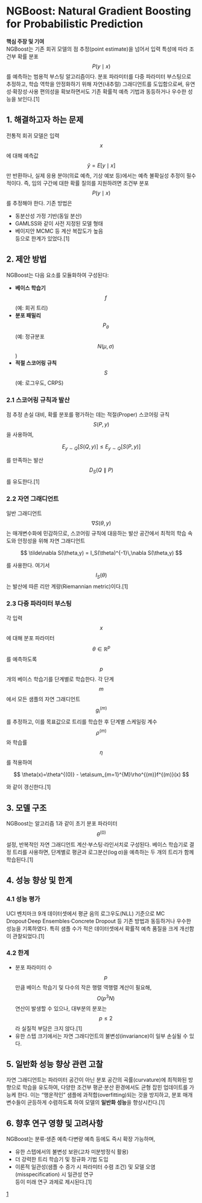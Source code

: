 # NGBoost: Natural Gradient Boosting for Probabilistic Prediction

**핵심 주장 및 기여**  
NGBoost는 기존 회귀 모델의 점 추정(point estimate)을 넘어서 입력 특성에 따라 조건부 확률 분포 $$P(y\mid x)$$를 예측하는 범용적 부스팅 알고리즘이다. 분포 파라미터를 다중 파라미터 부스팅으로 추정하고, 학습 역학을 안정화하기 위해 자연(내추럴) 그래디언트를 도입함으로써, 유연성·확장성·사용 편의성을 확보하면서도 기존 확률적 예측 기법과 동등하거나 우수한 성능을 보인다.[1]

## 1. 해결하고자 하는 문제  
전통적 회귀 모델은 입력 $$x$$에 대해 예측값 $$\hat{y}=E[y\mid x]$$만 반환하나, 실제 응용 분야(의료 예측, 기상 예보 등)에서는 예측 불확실성 추정이 필수적이다. 즉, 임의 구간에 대한 확률 질의를 지원하려면 조건부 분포 $$P(y\mid x)$$를 추정해야 한다. 기존 방법은  
- 동분산성 가정 기반(동일 분산)  
- GAMLSS와 같이 사전 지정된 모델 형태  
- 베이지안 MCMC 등 계산 복잡도가 높음  
등으로 한계가 있었다.[1]

## 2. 제안 방법  
NGBoost는 다음 요소를 모듈화하여 구성된다:  
- **베이스 학습기** $$f$$ (예: 회귀 트리)  
- **분포 패밀리** $$P_{\theta}$$ (예: 정규분포 $$N(\mu,\sigma)$$)  
- **적절 스코어링 규칙** $$S$$ (예: 로그우도, CRPS)  

### 2.1 스코어링 규칙과 발산  
점 추정 손실 대비, 확률 분포를 평가하는 데는 적절(Proper) 스코어링 규칙 $$S(P,y)$$을 사용하여,  

$$
E_{y\sim Q}[S(Q,y)] \le E_{y\sim Q}[S(P,y)]
$$

를 만족하는 발산 $$D_S(Q\parallel P)$$를 유도한다.[1]

### 2.2 자연 그래디언트  
일반 그래디언트 $$\nabla S(\theta,y)$$는 매개변수화에 민감하므로, 스코어링 규칙에 대응하는 발산 공간에서 최적의 학습 속도와 안정성을 위해 자연 그래디언트  

$$
\tilde\nabla S(\theta,y) = I_S(\theta)^{-1}\,\nabla S(\theta,y)
$$

를 사용한다. 여기서 $$I_S(\theta)$$는 발산에 따른 리만 계량(Riemannian metric)이다.[1]

### 2.3 다중 파라미터 부스팅  
각 입력 $$x$$에 대해 분포 파라미터 $$\theta\in\mathbb R^p$$를 예측하도록 $$p$$개의 베이스 학습기를 단계별로 학습한다. 각 단계 $$m$$에서 모든 샘플의 자연 그래디언트 $$g_i^{(m)}$$를 추정하고, 이를 목표값으로 트리를 학습한 후 단계별 스케일링 계수 $$\rho^{(m)}$$와 학습률 $$\eta$$를 적용하여  

$$
\theta(x)=\theta^{(0)} - \eta\sum_{m=1}^{M}\rho^{(m)}f^{(m)}(x)
$$

와 같이 갱신한다.[1]

## 3. 모델 구조  
NGBoost는 알고리즘 1과 같이 초기 분포 파라미터 $$\theta^{(0)}$$ 설정, 반복적인 자연 그래디언트 계산·부스팅·라인서치로 구성된다. 베이스 학습기로 결정 트리를 사용하면, 단계별로 평균과 로그분산(log σ)을 예측하는 두 개의 트리가 함께 학습된다.[1]

## 4. 성능 향상 및 한계  
### 4.1 성능 평가  
UCI 벤치마크 9개 데이터셋에서 평균 음의 로그우도(NLL) 기준으로 MC Dropout·Deep Ensembles·Concrete Dropout 등 기존 방법과 동등하거나 우수한 성능을 기록하였다. 특히 샘플 수가 적은 데이터셋에서 확률적 예측 품질을 크게 개선함이 관찰되었다.[1]

### 4.2 한계  
- 분포 파라미터 수 $$p$$만큼 베이스 학습기 및 다수의 작은 행렬 역행렬 계산이 필요해, $$O(p^3N)$$ 연산이 발생할 수 있으나, 대부분의 분포는 $$p\le2$$라 실질적 부담은 크지 않다.[1]
- 유한 스텝 크기에서는 자연 그래디언트의 불변성(invariance)이 일부 손실될 수 있다.  

## 5. 일반화 성능 향상 관련 고찰  
자연 그래디언트는 파라미터 공간이 아닌 분포 공간의 곡률(curvature)에 최적화된 방향으로 학습을 유도하여, 다양한 조건부 평균·분산 환경에서도 균형 잡힌 업데이트를 가능케 한다. 이는 “행운적인” 샘플에 과적합(overfitting)되는 것을 방지하고, 분포 매개변수들이 균등하게 수렴하도록 하여 모델의 **일반화 성능**을 향상시킨다.[1]

## 6. 향후 연구 영향 및 고려사항  
NGBoost는 분류·생존 예측·다변량 예측 등에도 즉시 확장 가능하며,  
- 유한 스텝에서의 불변성 보완(고차 미분방정식 활용)  
- 더 강력한 트리 학습기 및 정규화 기법 도입  
- 이론적 일관성(샘플 수 증가 시 파라미터 수렴 조건) 및 모델 오염(misspecification) 시 일관성 연구  
등이 미래 연구 과제로 제시된다.[1]

[1](https://ppl-ai-file-upload.s3.amazonaws.com/web/direct-files/attachments/65988149/13558929-d55e-4dab-98fc-8d8dca8a36bd/1910.03225v4.pdf)
